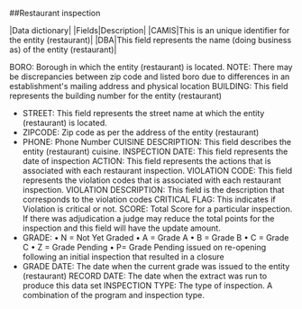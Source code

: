 ##Restaurant inspection

|Data dictionary|
|Fields|Description|
|CAMIS|This is an unique identifier for the entity (restaurant)|
|DBA|This field represents the name (doing business as) of the entity (restaurant)|
 
 BORO: Borough in which the entity (restaurant) is located. NOTE: There may be discrepancies between zip code and listed boro due to differences in an establishment's mailing address and physical location
 BUILDING: This field represents the building number for the entity (restaurant)
 * STREET: This field represents the street name at which the entity (restaurant) is located.
 * ZIPCODE: Zip code as per the address of the entity (restaurant)
 * PHONE: Phone Number
 CUISINE DESCRIPTION: This field describes the entity (restaurant) cuisine.
 INSPECTION DATE: This field represents the date of inspection
 ACTION: This field represents the actions that is associated with each restaurant inspection.
 VIOLATION CODE: This field represents the violation codes that is associated with each restaurant inspection.
 VIOLATION DESCRIPTION: This field is the description that corresponds to the violation codes
 CRITICAL FLAG: This indicates if Violation is critical or not.
 SCORE: Total Score for a particular inspection. If there was adjudication a judge may reduce the total points for the inspection and this field will have the update amount.
 * GRADE: • N = Not Yet Graded • A = Grade A • B = Grade B • C = Grade C • Z = Grade Pending • P= Grade Pending issued on re-opening following an initial inspection that resulted in a closure
 * GRADE DATE: The date when the current grade was issued to the entity (restaurant)
 RECORD DATE: The date when the extract was run to produce this data set
 INSPECTION TYPE: The type of inspection. A combination of the program and inspection type.

